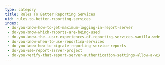 ```yaml
---
type: category
title: Rules To Better Reporting Services
uid: rules-to-better-reporting-services
index:
 - do-you-know-how-to-get-maximum-logging-in-report-server
 - do-you-know-which-reports-are-being-used
 - do-you-know-the--user-experiences-of-reporting-services-vanilla-website-email-windows-and-sharepoint
 - do-you-know-when-to-use-reporting-services
 - do-you-know-how-to-migrate-reporting-service-reports
 - do-you-use-report-server-project
 - do-you-verify-that-report-server-authentication-settings-allow-a-wide-range-of-web-browsers
---
```




